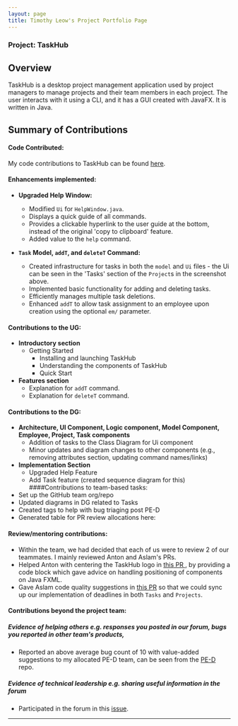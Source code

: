 ```yaml
---
layout: page
title: Timothy Leow's Project Portfolio Page
---
```


### Project: TaskHub

## Overview
TaskHub is a desktop project management application used by project managers to manage projects and their team members in each project. The user interacts with it using a CLI, and it has a GUI created with JavaFX. It is written in Java.
## Summary of Contributions

#### Code Contributed:
My code contributions to TaskHub can be found [here](https://nus-cs2103-ay2324s1.github.io/tp-dashboard/?search=&sort=groupTitle&sortWithin=title&timeframe=commit&mergegroup=&groupSelect=groupByRepos&breakdown=true&checkedFileTypes=docs~functional-code~test-code&since=2023-09-22&tabOpen=true&tabType=authorship&tabAuthor=timleow&tabRepo=AY2324S1-CS2103T-T08-3%2Ftp%5Bmaster%5D&authorshipIsMergeGroup=false&authorshipFileTypes=docs~functional-code~test-code&authorshipIsBinaryFileTypeChecked=false&authorshipIsIgnoredFilesChecked=false%23%2F).

#### Enhancements implemented:

- **Upgraded Help Window:**
  - Modified `Ui` for `HelpWindow.java`.
  - Displays a quick guide of all commands.
  - Provides a clickable hyperlink to the user guide at the bottom, instead of the original 'copy to clipboard' feature.
  - Added value to the `help` command.



- **`Task` Model, `addT`, and `deleteT` Command:**
  - Created infrastructure for tasks in both the `model` and `Ui` files - the Ui can be seen in the 'Tasks' section of the `Project`s in the screenshot above.
  - Implemented basic functionality for adding and deleting tasks.
  - Efficiently manages multiple task deletions.
  - Enhanced `addT` to allow task assignment to an employee upon creation using the optional `em/` parameter.


#### Contributions to the UG:
- **Introductory section**
  - Getting Started
    - Installing and launching TaskHub
    - Understanding the components of TaskHub
    - Quick Start
- **Features section**
  - Explanation for `addT` command.
  - Explanation for `deleteT` command.

#### Contributions to the DG:
- **Architecture, UI Component, Logic component, Model Component, Employee, Project, Task components**
  - Addition of tasks to the Class Diagram for Ui component 
  - Minor updates and diagram changes to other components (e.g., removing attributes section, updating command names/links)
- **Implementation Section**
  - Upgraded Help Feature
  - Add Task feature (created sequence diagram for this)
####Contributions to team-based tasks:
- Set up the GitHub team org/repo
- Updated diagrams in DG related to Tasks
- Created tags to help with bug triaging post PE-D
- Generated table for PR review allocations here:

#### Review/mentoring contributions:
- Within the team, we had decided that each of us were to review 2 of our teammates. I mainly reviewed Anton and Aslam's PRs.
- Helped Anton with centering the TaskHub logo in [this PR ](https://github.com/AY2324S1-CS2103T-T08-3/tp/pull/167/files/9539b1872903d50de0d94125b550a784ac42b0cf), by providing a code block which gave advice on handling positioning of components on Java FXML.
- Gave Aslam code quality suggestions in [this PR](https://github.com/AY2324S1-CS2103T-T08-3/tp/pull/109) so that we could sync up our implementation of deadlines in both `Tasks` and `Projects`.

#### Contributions beyond the project team:
##### Evidence of helping others e.g. responses you posted in our forum, bugs you reported in other team's products,
- Reported an above average bug count of 10 with value-added suggestions to my allocated PE-D team, can be seen from the [PE-D](https://github.com/timleow/ped/issues) repo.

##### Evidence of technical leadership e.g. sharing useful information in the forum
- Participated in the forum in this [issue](https://github.com/nus-cs2103-AY2324S1/forum/issues/145).
--- ---
